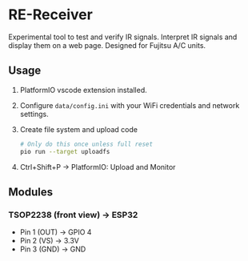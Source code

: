 # RE-Receiver

Experimental tool to test and verify IR signals.
Interpret IR signals and display them on a web page. Designed for Fujitsu A/C units.

## Usage

1. PlatformIO vscode extension installed.
2. Configure `data/config.ini` with your WiFi credentials and network settings.
3. Create file system and upload code

    ```bash
    # Only do this once unless full reset
    pio run --target uploadfs
    ```

4. Ctrl+Shift+P -> PlatformIO: Upload and Monitor

## Modules

### TSOP2238 (front view) → ESP32

- Pin 1 (OUT) → GPIO 4
- Pin 2 (VS)  → 3.3V
- Pin 3 (GND) → GND